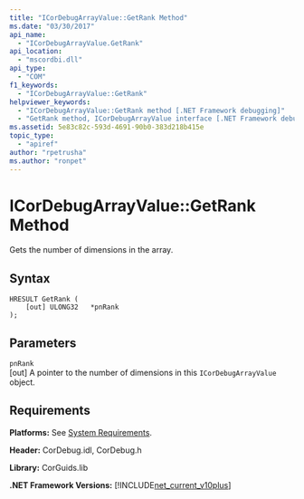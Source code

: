 ```yaml
---
title: "ICorDebugArrayValue::GetRank Method"
ms.date: "03/30/2017"
api_name: 
  - "ICorDebugArrayValue.GetRank"
api_location: 
  - "mscordbi.dll"
api_type: 
  - "COM"
f1_keywords: 
  - "ICorDebugArrayValue::GetRank"
helpviewer_keywords: 
  - "ICorDebugArrayValue::GetRank method [.NET Framework debugging]"
  - "GetRank method, ICorDebugArrayValue interface [.NET Framework debugging]"
ms.assetid: 5e83c82c-593d-4691-90b0-383d218b415e
topic_type: 
  - "apiref"
author: "rpetrusha"
ms.author: "ronpet"
---
```

# ICorDebugArrayValue::GetRank Method
Gets the number of dimensions in the array.  
  
## Syntax  
  
```  
HRESULT GetRank (  
    [out] ULONG32   *pnRank  
);  
```  
  
## Parameters  
 `pnRank`  
 [out] A pointer to the number of dimensions in this `ICorDebugArrayValue` object.  
  
## Requirements  
 **Platforms:** See [System Requirements](../../../../docs/framework/get-started/system-requirements.md).  
  
 **Header:** CorDebug.idl, CorDebug.h  
  
 **Library:** CorGuids.lib  
  
 **.NET Framework Versions:** [!INCLUDE[net_current_v10plus](../../../../includes/net-current-v10plus-md.md)]
